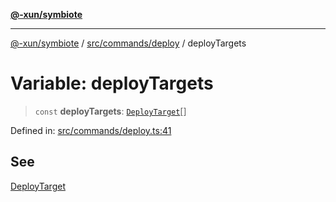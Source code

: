 [**@-xun/symbiote**](../../../../README.md)

***

[@-xun/symbiote](../../../../README.md) / [src/commands/deploy](../README.md) / deployTargets

# Variable: deployTargets

> `const` **deployTargets**: [`DeployTarget`](../enumerations/DeployTarget.md)[]

Defined in: [src/commands/deploy.ts:41](https://github.com/Xunnamius/symbiote/blob/b951959a4a12ac484c8addc839f912c4e5767875/src/commands/deploy.ts#L41)

## See

[DeployTarget](../enumerations/DeployTarget.md)

